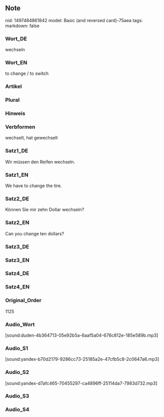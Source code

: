 ## Note
nid: 1497484861842
model: Basic (and reversed card)-75aea
tags: 
markdown: false

### Wort_DE
wechseln

### Wort_EN
to change / to switch

### Artikel


### Plural


### Hinweis


### Verbformen
wechselt, hat gewechselt

### Satz1_DE
Wir müssen den Reifen wechseln.

### Satz1_EN
We have to change the tire.

### Satz2_DE
Können Sie mir zehn Dollar wechseln?

### Satz2_EN
Can you change ten dollars?

### Satz3_DE


### Satz3_EN


### Satz4_DE


### Satz4_EN


### Original_Order
1125

### Audio_Wort
[sound:duden-4b364713-05e92b5a-6aaf5a04-676c812e-185e589b.mp3]

### Audio_S1
[sound:yandex-b70d2179-9286cc73-25185a2e-47cfb5c8-2c0647a6.mp3]

### Audio_S2
[sound:yandex-d7afc465-70455297-ca4896ff-25114da7-7983d732.mp3]

### Audio_S3


### Audio_S4

